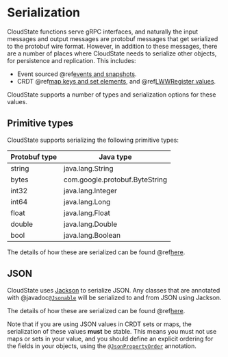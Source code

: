 # Serialization

CloudState functions serve gRPC interfaces, and naturally the input messages and output messages are protobuf messages that get serialized to the protobuf wire format. However, in addition to these messages, there are a number of places where CloudState needs to serialize other objects, for persistence and replication. This includes:

* Event sourced @ref[events and snapshots](eventsourced.md#persistence-types-and-serialization).
* CRDT @ref[map keys and set elements](crdt.md#sets-and-maps), and @ref[LWWRegister values](crdt.md#registers).

CloudState supports a number of types and serialization options for these values.

## Primitive types

CloudState supports serializing the following primitive types:

| Protobuf type | Java type                      |
|---------------|--------------------------------|
| string        | java.lang.String               |
| bytes         | com.google.protobuf.ByteString |
| int32         | java.lang.Integer              |
| int64         | java.lang.Long                 |
| float         | java.lang.Float                |
| double        | java.lang.Double               |
| bool          | java.lang.Boolean              |

The details of how these are serialized can be found @ref[here](../../../developer/language-support/serialization.md#primitive-values).

## JSON

CloudState uses [Jackson](https://github.com/FasterXML/jackson) to serialize JSON. Any classes that are annotated with @javadoc[`@Jsonable`](io.cloudstate.javasupport.Jsonable) will be serialized to and from JSON using Jackson.

The details of how these are serialized can be found @ref[here](../../../developer/language-support/serialization.md#json-values).

Note that if you are using JSON values in CRDT sets or maps, the serialization of these values **must** be stable. This means you must not use maps or sets in your value, and you should define an explicit ordering for the fields in your objects, using the [`@JsonPropertyOrder`](http://fasterxml.github.io/jackson-annotations/javadoc/2.9/com/fasterxml/jackson/annotation/JsonPropertyOrder.html) annotation.
